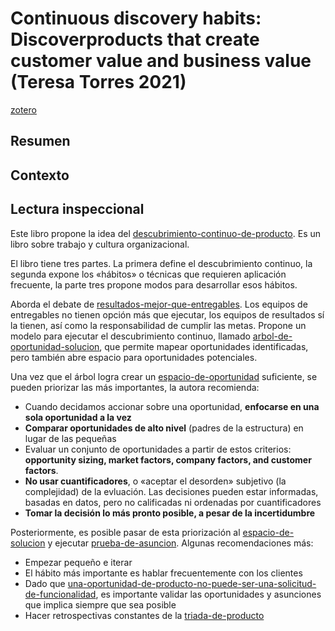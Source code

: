 # Continuous discovery habits: Discoverproducts that create customer value and business value (Teresa Torres 2021)

[zotero](zotero://select/items/@torres2021)

## Resumen

## Contexto

## Lectura inspeccional

<!--Según el título, prefacio, epígrafe, solapa-->

Este libro propone la idea del [descubrimiento-continuo-de-producto](descubrimiento-continuo-de-producto.md). Es un libro sobre trabajo y cultura organizacional.

El libro tiene tres partes. La primera define el descubrimiento continuo, la segunda expone los «hábitos» o técnicas que requieren aplicación frecuente, la parte tres propone modos para desarrollar esos hábitos.

Aborda el debate de [resultados-mejor-que-entregables](resultados-mejor-que-entregables.md). Los equipos de entregables no tienen opción más que ejecutar, los equipos de resultados sí la tienen, así como la responsabilidad de cumplir las metas. Propone un modelo para ejecutar el descubrimiento continuo, llamado [arbol-de-oportunidad-solucion](arbol-de-oportunidad-solucion.md), que permite mapear oportunidades identificadas, pero también abre espacio para oportunidades potenciales.

Una vez que el árbol logra crear un [espacio-de-oportunidad](espacio-de-oportunidad.md) suficiente, se pueden priorizar las más importantes, la autora recomienda:

* Cuando decidamos accionar sobre una oportunidad, **enfocarse en una sola oportunidad a la vez**
* **Comparar oportunidades de alto nivel** (padres de la estructura) en lugar de las pequeñas
* Evaluar un conjunto de oportunidades a partir de estos criterios: **opportunity sizing, market factors, company factors, and customer factors**.
* **No usar cuantificadores**, o «aceptar el desorden» subjetivo (la complejidad) de la evluación. Las decisiones pueden estar informadas, basadas en datos, pero no calificadas ni ordenadas por cuantificadores
* **Tomar la decisión lo más pronto posible, a pesar de la incertidumbre**

Posteriormente, es posible pasar de esta priorización al [espacio-de-solucion](espacio-de-solucion.md) y ejecutar [prueba-de-asuncion](prueba-de-asuncion.md). Algunas recomendaciones más:

* Empezar pequeño e iterar
* El hábito más importante es hablar frecuentemente con los clientes
* Dado que [una-oportunidad-de-producto-no-puede-ser-una-solicitud-de-funcionalidad](una-oportunidad-de-producto-no-puede-ser-una-solicitud-de-funcionalidad.md), es importante validar las oportunidades y asunciones que implica siempre que sea posible
* Hacer retrospectivas constantes de la [triada-de-producto](triada-de-producto.md)
